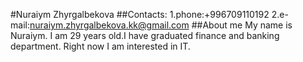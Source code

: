 #Nuraiym  Zhyrgalbekova
##Contacts:
1.phone:+996709110192
2.e-mail:nuraiym.zhyrgalbekova.kk@gmail.com
##About me
My name is Nuraiym. I am 29 years old.I have graduated finance and banking department. Right now I am interested in IT.
<!-- ##Skills:
1.HTML
2.CSS
3.JS
4.BOOTSTRAP
5.JQUERY
6.REACT
##Code example:
var truncateSentence = function(s, k) {
   

    let arr=s.split(" ");
    let i=arr.length;
    while(i>k){
        arr.pop();
        i--;
    }
return arr.join(" ");
};
##Experience:
1.www.erkinish.kg
2.https://github.com/New-Republic/orion

##English
Level:intermediate; -->
